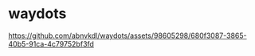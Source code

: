 # waydots

https://github.com/abnvkdl/waydots/assets/98605298/680f3087-3865-40b5-91ca-4c79752bf3fd


